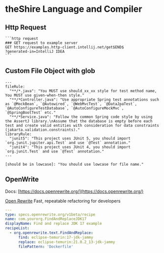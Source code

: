 # theShire Language and Compiler


## Http Request

    ```http request
    ### GET request to example server
    GET https://examples.http-client.intellij.net/get$END$
    ?generated-in=IntelliJ IDEA
    ```

## Custom File Object with glob

```shire
---
fileRule:
  "**/*.java": "You MUST use should_xx_xx style for test method name, You MUST use given-when-then style."
  "**/*Controller.java": "Use appropriate Spring test annotations such as `@MockBean`, `@Autowired`, `@WebMvcTest`, `@DataJpaTest`, `@AutoConfigureTestDatabase`, `@AutoConfigureMockMvc`, `@SpringBootTest` etc."
  "**/*Service.java": "Follow the common Spring code style by using the AssertJ library.\nAssume that the database is empty before each test and create valid entities with consideration for data constraints (jakarta.validation.constraints)."
libraryRule: 
  "junit5": "This project uses JUnit 5, you should import `org.junit.jupiter.api.Test` and use `@Test` annotation."
  "junit4": "This project uses JUnit 4, you should import `org.junit.Test` and use `@Test` annotation."
---

[should be in lowcase]: "You should use lowcase for file name."
```

## OpenWrite

Docs: [https://docs.openrewrite.org/](https://docs.openrewrite.org/)

[Open Rewrite](https://github.com/openrewrite/rewrite) Fast, repeatable refactoring for developers

```yml
---
type: specs.openrewrite.org/v1beta/recipe
name: com.yourorg.FindAndReplaceJDK17
displayName: Find and replace JDK 17 example
recipeList:
  - org.openrewrite.text.FindAndReplace:
      find: eclipse-temurin:17-jdk-jammy
      replace: eclipse-temurin:21.0.2_13-jdk-jammy
      filePattern: 'Dockerfile'
```

